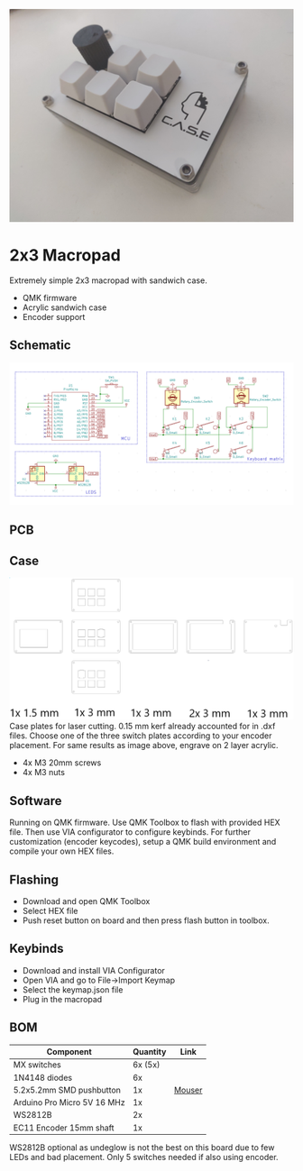 ![top](https://raw.githubusercontent.com/Muoshy/2x3-macropad/master/Images/plate_case.jpg)

# 2x3 Macropad

Extremely simple 2x3 macropad with sandwich case.

  - QMK firmware
  - Acrylic sandwich case
  - Encoder support
  
## Schematic

![sch](https://raw.githubusercontent.com/Muoshy/2x3-macropad/master/Images/sch.png)


## PCB


## Case
![case](https://raw.githubusercontent.com/Muoshy/2x3-macropad/master/Images/sandwich_case.png)
Case plates for laser cutting. 0.15 mm kerf already accounted for in .dxf files.
Choose one of the three switch plates according to your encoder placement. 
For same results as image above, engrave on 2 layer acrylic.

  - 4x M3 20mm screws
  - 4x M3 nuts

## Software
Running on QMK firmware. Use QMK Toolbox to flash with provided HEX file.
Then use VIA configurator to configure keybinds.
For further customization (encoder keycodes), setup a QMK build environment and compile your own HEX files.

## Flashing
  - Download and open QMK Toolbox
  - Select HEX file
  - Push reset button on board and then press flash button in toolbox.

## Keybinds
  - Download and install VIA Configurator
  - Open VIA and go to File->Import Keymap
  - Select the keymap.json file
  - Plug in the macropad
  

## BOM

| Component                		| Quantity 	| Link 								|
|--------------------------		|----------	|------								|
| MX switches              		| 6x (5x)   |      								|
| 1N4148 diodes            		| 6x       	|      								|
| 5.2x5.2mm SMD pushbutton 		| 1x       	| [Mouser](https://www.google.com) 	|
| Arduino Pro Micro 5V 16 MHz   | 1x       	|      								|
| WS2812B                  		| 2x       	|      								|
| EC11 Encoder 15mm shaft   	| 1x       	|      								|

WS2812B optional as undeglow is not the best on this board due to few LEDs and bad placement.
Only 5 switches needed if also using encoder.
